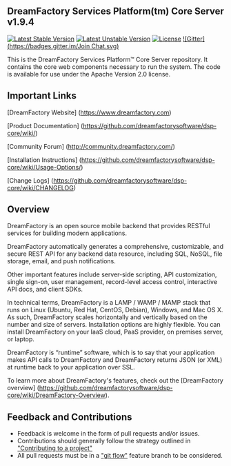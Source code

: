 ## DreamFactory Services Platform(tm) Core Server v1.9.4

[![Latest Stable Version](https://poser.pugx.org/dreamfactory/dsp-core/v/stable.svg)](https://packagist.org/packages/dreamfactory/dsp-core) [![Latest Unstable Version](https://poser.pugx.org/dreamfactory/dsp-core/v/unstable.svg)](https://packagist.org/packages/dreamfactory/dsp-core) [![License](https://poser.pugx.org/dreamfactory/dsp-core/license.svg)](https://packagist.org/packages/dreamfactory/dsp-core) [![Gitter](https://badges.gitter.im/Join Chat.svg)](https://gitter.im/dreamfactorysoftware/dsp-core?utm_source=badge&utm_medium=badge&utm_campaign=pr-badge&utm_content=badge)

This is the DreamFactory Services Platform&trade; Core Server repository. It contains the core web components necessary to run the system. The code is available for use under the Apache Version 2.0 license.

## Important Links

[DreamFactory Website] (https://www.dreamfactory.com)

[Product Documentation] (https://github.com/dreamfactorysoftware/dsp-core/wiki/)

[Community Forum] (http://community.dreamfactory.com/)

[Installation Instructions] (https://github.com/dreamfactorysoftware/dsp-core/wiki/Usage-Options/)

[Change Logs] (https://github.com/dreamfactorysoftware/dsp-core/wiki/CHANGELOG)

## Overview

DreamFactory is an open source mobile backend that provides RESTful services for building modern applications.

DreamFactory automatically generates a comprehensive, customizable, and secure REST API for any backend data resource, including SQL, NoSQL, file storage, email, and push notifications.

Other important features include server-side scripting, API customization, single sign-on, user management, record-level access control, interactive API docs, and client SDKs.

In technical terms, DreamFactory is a LAMP / WAMP / MAMP stack that runs on Linux (Ubuntu, Red Hat, CentOS, Debian), Windows, and Mac OS X. As such, DreamFactory scales horizontally and vertically based on the number and size of servers. Installation options are highly flexible. You can install DreamFactory on your IaaS cloud, PaaS provider, on premises server, or laptop.

DreamFactory is “runtime” software, which is to say that your application makes API calls to DreamFactory and DreamFactory returns JSON (or XML) at runtime back to your application over SSL.

To learn more about DreamFactory's features, check out the [DreamFactory overview] (https://github.com/dreamfactorysoftware/dsp-core/wiki/DreamFactory-Overview).

## Feedback and Contributions

* Feedback is welcome in the form of pull requests and/or issues.
* Contributions should generally follow the strategy outlined in ["Contributing
  to a project"](https://help.github.com/articles/fork-a-repo#contributing-to-a-project)
* All pull requests must be in a ["git flow"](https://github.com/nvie/gitflow) feature branch to be considered.

